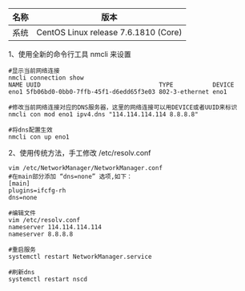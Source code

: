 
名称|版本
:-:|:-:|
系统|CentOS Linux release 7.6.1810 (Core) 
 1、使用全新的命令行工具 nmcli 来设置
```
#显示当前网络连接
nmcli connection show
NAME UUID                                 TYPE           DEVICE
eno1 5fb06bd0-0bb0-7ffb-45f1-d6edd65f3e03 802-3-ethernet eno1

#修改当前网络连接对应的DNS服务器，这里的网络连接可以用DEVICE或者UUID来标识
nmcli con mod eno1 ipv4.dns "114.114.114.114 8.8.8.8"

#将dns配置生效
nmcli con up eno1

````
2、使用传统方法，手工修改 /etc/resolv.conf
```
vim /etc/NetworkManager/NetworkManager.conf
#在main部分添加 “dns=none” 选项,如下：
[main]
plugins=ifcfg-rh
dns=none

#编辑文件
vim /etc/resolv.conf
nameserver 114.114.114.114
nameserver 8.8.8.8

#重启服务
systemctl restart NetworkManager.service

#刷新dns
systemctl restart nscd



